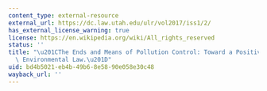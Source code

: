 ```yaml
---
content_type: external-resource
external_url: https://dc.law.utah.edu/ulr/vol2017/iss1/2/
has_external_license_warning: true
license: https://en.wikipedia.org/wiki/All_rights_reserved
status: ''
title: "\u201CThe Ends and Means of Pollution Control: Toward a Positive Theory of\
  \ Environmental Law.\u201D"
uid: bd4b5021-eb4b-49b6-8e58-90e058e30c48
wayback_url: ''
---
```

